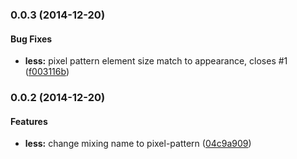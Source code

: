 <a name="0.0.3"></a>
### 0.0.3 (2014-12-20)


#### Bug Fixes

* **less:** pixel pattern element size match to appearance, closes #1 ([f003116b](https://github.com/ertrzyiks/pixel-pattern-generator/commit/f003116bad9bdc2100907e081e1913c1df361051))


<a name="0.0.2"></a>
### 0.0.2 (2014-12-20)


#### Features

* **less:** change mixing name to pixel-pattern ([04c9a909](https://github.com/ertrzyiks/pixel-pattern-generator/commit/04c9a909c566dc974335964ff19b8c41c5b601d0))

